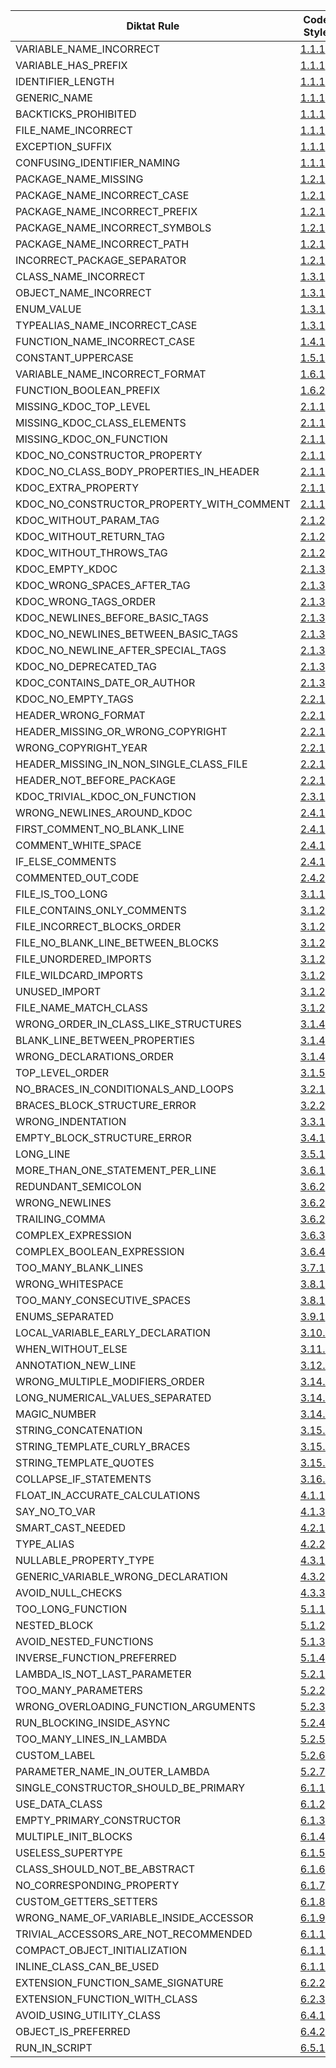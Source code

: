 | Diktat Rule | Code Style | Auto-fixed? | Chapter |
| ----------------------------------------- | ------ | --- | --------- |
| VARIABLE_NAME_INCORRECT | [1.1.1](guide/diktat-coding-convention.md#r1.1.1) | no | Naming |
| VARIABLE_HAS_PREFIX | [1.1.1](guide/diktat-coding-convention.md#r1.1.1) | yes | Naming |
| IDENTIFIER_LENGTH | [1.1.1](guide/diktat-coding-convention.md#r1.1.1) | no | Naming |
| GENERIC_NAME | [1.1.1](guide/diktat-coding-convention.md#r1.1.1) | yes | Naming |
| BACKTICKS_PROHIBITED | [1.1.1](guide/diktat-coding-convention.md#r1.1.1) | no | Naming |
| FILE_NAME_INCORRECT | [1.1.1](guide/diktat-coding-convention.md#r1.1.1) | yes | Naming |
| EXCEPTION_SUFFIX | [1.1.1](guide/diktat-coding-convention.md#r1.1.1) | yes | Naming |
| CONFUSING_IDENTIFIER_NAMING | [1.1.1](guide/diktat-coding-convention.md#r1.1.1) | no | Naming |
| PACKAGE_NAME_MISSING | [1.2.1](guide/diktat-coding-convention.md#r1.2.1) | yes | Naming |
| PACKAGE_NAME_INCORRECT_CASE | [1.2.1](guide/diktat-coding-convention.md#r1.2.1) | yes | Naming |
| PACKAGE_NAME_INCORRECT_PREFIX | [1.2.1](guide/diktat-coding-convention.md#r1.2.1) | yes | Naming |
| PACKAGE_NAME_INCORRECT_SYMBOLS | [1.2.1](guide/diktat-coding-convention.md#r1.2.1) | no | Naming |
| PACKAGE_NAME_INCORRECT_PATH | [1.2.1](guide/diktat-coding-convention.md#r1.2.1) | yes | Naming |
| INCORRECT_PACKAGE_SEPARATOR | [1.2.1](guide/diktat-coding-convention.md#r1.2.1) | yes | Naming |
| CLASS_NAME_INCORRECT | [1.3.1](guide/diktat-coding-convention.md#r1.3.1) | yes | Naming |
| OBJECT_NAME_INCORRECT | [1.3.1](guide/diktat-coding-convention.md#r1.3.1) | yes | Naming |
| ENUM_VALUE | [1.3.1](guide/diktat-coding-convention.md#r1.3.1) | yes | Naming |
| TYPEALIAS_NAME_INCORRECT_CASE | [1.3.1](guide/diktat-coding-convention.md#r1.3.1) | yes | Naming |
| FUNCTION_NAME_INCORRECT_CASE | [1.4.1](guide/diktat-coding-convention.md#r1.4.1) | yes | Naming |
| CONSTANT_UPPERCASE | [1.5.1](guide/diktat-coding-convention.md#r1.5.1) | yes | Naming |
| VARIABLE_NAME_INCORRECT_FORMAT | [1.6.1](guide/diktat-coding-convention.md#r1.6.1) | yes | Naming |
| FUNCTION_BOOLEAN_PREFIX | [1.6.2](guide/diktat-coding-convention.md#r1.6.2) | yes | Naming |
| MISSING_KDOC_TOP_LEVEL | [2.1.1](guide/diktat-coding-convention.md#r2.1.1) | no | Comments |
| MISSING_KDOC_CLASS_ELEMENTS | [2.1.1](guide/diktat-coding-convention.md#r2.1.1) | no | Comments |
| MISSING_KDOC_ON_FUNCTION | [2.1.1](guide/diktat-coding-convention.md#r2.1.1) | yes | Comments |
| KDOC_NO_CONSTRUCTOR_PROPERTY | [2.1.1](guide/diktat-coding-convention.md#r2.1.1) | yes | Comments |
| KDOC_NO_CLASS_BODY_PROPERTIES_IN_HEADER | [2.1.1](guide/diktat-coding-convention.md#r2.1.1) | yes | Comments |
| KDOC_EXTRA_PROPERTY | [2.1.1](guide/diktat-coding-convention.md#r2.1.1) | no | Comments |
| KDOC_NO_CONSTRUCTOR_PROPERTY_WITH_COMMENT | [2.1.1](guide/diktat-coding-convention.md#r2.1.1) | yes | Comments |
| KDOC_WITHOUT_PARAM_TAG | [2.1.2](guide/diktat-coding-convention.md#r2.1.2) | yes | Comments |
| KDOC_WITHOUT_RETURN_TAG | [2.1.2](guide/diktat-coding-convention.md#r2.1.2) | yes | Comments |
| KDOC_WITHOUT_THROWS_TAG | [2.1.2](guide/diktat-coding-convention.md#r2.1.2) | yes | Comments |
| KDOC_EMPTY_KDOC | [2.1.3](guide/diktat-coding-convention.md#r2.1.3) | no | Comments |
| KDOC_WRONG_SPACES_AFTER_TAG | [2.1.3](guide/diktat-coding-convention.md#r2.1.3) | yes | Comments |
| KDOC_WRONG_TAGS_ORDER | [2.1.3](guide/diktat-coding-convention.md#r2.1.3) | yes | Comments |
| KDOC_NEWLINES_BEFORE_BASIC_TAGS | [2.1.3](guide/diktat-coding-convention.md#r2.1.3) | yes | Comments |
| KDOC_NO_NEWLINES_BETWEEN_BASIC_TAGS | [2.1.3](guide/diktat-coding-convention.md#r2.1.3) | yes | Comments |
| KDOC_NO_NEWLINE_AFTER_SPECIAL_TAGS | [2.1.3](guide/diktat-coding-convention.md#r2.1.3) | yes | Comments |
| KDOC_NO_DEPRECATED_TAG | [2.1.3](guide/diktat-coding-convention.md#r2.1.3) | yes | Comments |
| KDOC_CONTAINS_DATE_OR_AUTHOR | [2.1.3](guide/diktat-coding-convention.md#r2.1.3) | no | Comments |
| KDOC_NO_EMPTY_TAGS | [2.2.1](guide/diktat-coding-convention.md#r2.2.1) | no | Comments |
| HEADER_WRONG_FORMAT | [2.2.1](guide/diktat-coding-convention.md#r2.2.1) | yes | Comments |
| HEADER_MISSING_OR_WRONG_COPYRIGHT | [2.2.1](guide/diktat-coding-convention.md#r2.2.1) | yes | Comments |
| WRONG_COPYRIGHT_YEAR | [2.2.1](guide/diktat-coding-convention.md#r2.2.1) | yes | Comments |
| HEADER_MISSING_IN_NON_SINGLE_CLASS_FILE | [2.2.1](guide/diktat-coding-convention.md#r2.2.1) | no | Comments |
| HEADER_NOT_BEFORE_PACKAGE | [2.2.1](guide/diktat-coding-convention.md#r2.2.1) | yes | Comments |
| KDOC_TRIVIAL_KDOC_ON_FUNCTION | [2.3.1](guide/diktat-coding-convention.md#r2.3.1) | no | Comments |
| WRONG_NEWLINES_AROUND_KDOC | [2.4.1](guide/diktat-coding-convention.md#r2.4.1) | yes | Comments |
| FIRST_COMMENT_NO_BLANK_LINE | [2.4.1](guide/diktat-coding-convention.md#r2.4.1) | yes | Comments |
| COMMENT_WHITE_SPACE | [2.4.1](guide/diktat-coding-convention.md#r2.4.1) | yes | Comments |
| IF_ELSE_COMMENTS | [2.4.1](guide/diktat-coding-convention.md#r2.4.1) | yes | Comments |
| COMMENTED_OUT_CODE | [2.4.2](guide/diktat-coding-convention.md#r2.4.2) | no | Comments |
| FILE_IS_TOO_LONG | [3.1.1](guide/diktat-coding-convention.md#r3.1.1) | no | General |
| FILE_CONTAINS_ONLY_COMMENTS | [3.1.2](guide/diktat-coding-convention.md#r3.1.2) | no | General |
| FILE_INCORRECT_BLOCKS_ORDER | [3.1.2](guide/diktat-coding-convention.md#r3.1.2) | yes | General |
| FILE_NO_BLANK_LINE_BETWEEN_BLOCKS | [3.1.2](guide/diktat-coding-convention.md#r3.1.2) | yes | General |
| FILE_UNORDERED_IMPORTS | [3.1.2](guide/diktat-coding-convention.md#r3.1.2) | yes | General |
| FILE_WILDCARD_IMPORTS | [3.1.2](guide/diktat-coding-convention.md#r3.1.2) | no | General |
| UNUSED_IMPORT | [3.1.2](guide/diktat-coding-convention.md#r3.1.2) | yes | General |
| FILE_NAME_MATCH_CLASS | [3.1.2](guide/diktat-coding-convention.md#r3.1.2) | yes | General |
| WRONG_ORDER_IN_CLASS_LIKE_STRUCTURES | [3.1.4](guide/diktat-coding-convention.md#r3.1.4) | yes | General |
| BLANK_LINE_BETWEEN_PROPERTIES | [3.1.4](guide/diktat-coding-convention.md#r3.1.4) | yes | General |
| WRONG_DECLARATIONS_ORDER | [3.1.4](guide/diktat-coding-convention.md#r3.1.4) | yes | General |
| TOP_LEVEL_ORDER | [3.1.5](guide/diktat-coding-convention.md#r3.1.5) | yes | General |
| NO_BRACES_IN_CONDITIONALS_AND_LOOPS | [3.2.1](guide/diktat-coding-convention.md#r3.2.1) | yes | General |
| BRACES_BLOCK_STRUCTURE_ERROR | [3.2.2](guide/diktat-coding-convention.md#r3.2.2) | yes | General |
| WRONG_INDENTATION | [3.3.1](guide/diktat-coding-convention.md#r3.3.1) | yes | General |
| EMPTY_BLOCK_STRUCTURE_ERROR | [3.4.1](guide/diktat-coding-convention.md#r3.4.1) | yes | General |
| LONG_LINE | [3.5.1](guide/diktat-coding-convention.md#r3.5.1) | yes | General |
| MORE_THAN_ONE_STATEMENT_PER_LINE | [3.6.1](guide/diktat-coding-convention.md#r3.6.1) | yes | General |
| REDUNDANT_SEMICOLON | [3.6.2](guide/diktat-coding-convention.md#r3.6.2) | yes | General |
| WRONG_NEWLINES | [3.6.2](guide/diktat-coding-convention.md#r3.6.2) | yes | General |
| TRAILING_COMMA | [3.6.2](guide/diktat-coding-convention.md#r3.6.2) | yes | General |
| COMPLEX_EXPRESSION | [3.6.3](guide/diktat-coding-convention.md#r3.6.3) | no | General |
| COMPLEX_BOOLEAN_EXPRESSION | [3.6.4](guide/diktat-coding-convention.md#r3.6.4) | yes | General |
| TOO_MANY_BLANK_LINES | [3.7.1](guide/diktat-coding-convention.md#r3.7.1) | yes | General |
| WRONG_WHITESPACE | [3.8.1](guide/diktat-coding-convention.md#r3.8.1) | yes | General |
| TOO_MANY_CONSECUTIVE_SPACES | [3.8.1](guide/diktat-coding-convention.md#r3.8.1) | yes | General |
| ENUMS_SEPARATED | [3.9.1](guide/diktat-coding-convention.md#r3.9.1) | yes | General |
| LOCAL_VARIABLE_EARLY_DECLARATION | [3.10.2](guide/diktat-coding-convention.md#r3.10.2) | no | General |
| WHEN_WITHOUT_ELSE | [3.11.1](guide/diktat-coding-convention.md#r3.11.1) | yes | General |
| ANNOTATION_NEW_LINE | [3.12.1](guide/diktat-coding-convention.md#r3.12.1) | yes | General |
| WRONG_MULTIPLE_MODIFIERS_ORDER | [3.14.1](guide/diktat-coding-convention.md#r3.14.1) | yes | General |
| LONG_NUMERICAL_VALUES_SEPARATED | [3.14.2](guide/diktat-coding-convention.md#r3.14.2) | yes | General |
| MAGIC_NUMBER | [3.14.3](guide/diktat-coding-convention.md#r3.14.3) | no | General |
| STRING_CONCATENATION | [3.15.1](guide/diktat-coding-convention.md#r3.15.1) | yes | General |
| STRING_TEMPLATE_CURLY_BRACES | [3.15.2](guide/diktat-coding-convention.md#r3.15.2) | yes | General |
| STRING_TEMPLATE_QUOTES | [3.15.2](guide/diktat-coding-convention.md#r3.15.2) | yes | General |
| COLLAPSE_IF_STATEMENTS | [3.16.1](guide/diktat-coding-convention.md#r3.16.1) | yes | General |
| FLOAT_IN_ACCURATE_CALCULATIONS | [4.1.1](guide/diktat-coding-convention.md#r4.1.1) | no | Variables |
| SAY_NO_TO_VAR | [4.1.3](guide/diktat-coding-convention.md#r4.1.3) | no | Variables |
| SMART_CAST_NEEDED | [4.2.1](guide/diktat-coding-convention.md#r4.2.1) | yes | Variables |
| TYPE_ALIAS | [4.2.2](guide/diktat-coding-convention.md#r4.2.2) | no | Variables |
| NULLABLE_PROPERTY_TYPE | [4.3.1](guide/diktat-coding-convention.md#r4.3.1) | yes | Variables |
| GENERIC_VARIABLE_WRONG_DECLARATION | [4.3.2](guide/diktat-coding-convention.md#r4.3.2) | yes | Variables |
| AVOID_NULL_CHECKS | [4.3.3](guide/diktat-coding-convention.md#r4.3.3) | no | Variables |
| TOO_LONG_FUNCTION | [5.1.1](guide/diktat-coding-convention.md#r5.1.1) | no | Functions |
| NESTED_BLOCK | [5.1.2](guide/diktat-coding-convention.md#r5.1.2) | no | Functions |
| AVOID_NESTED_FUNCTIONS | [5.1.3](guide/diktat-coding-convention.md#r5.1.3) | yes | Functions |
| INVERSE_FUNCTION_PREFERRED | [5.1.4](guide/diktat-coding-convention.md#r5.1.4) | yes | Functions |
| LAMBDA_IS_NOT_LAST_PARAMETER | [5.2.1](guide/diktat-coding-convention.md#r5.2.1) | no | Functions |
| TOO_MANY_PARAMETERS | [5.2.2](guide/diktat-coding-convention.md#r5.2.2) | no | Functions |
| WRONG_OVERLOADING_FUNCTION_ARGUMENTS | [5.2.3](guide/diktat-coding-convention.md#r5.2.3) | no | Functions |
| RUN_BLOCKING_INSIDE_ASYNC | [5.2.4](guide/diktat-coding-convention.md#r5.2.4) | no | Functions |
| TOO_MANY_LINES_IN_LAMBDA | [5.2.5](guide/diktat-coding-convention.md#r5.2.5) | no | Functions |
| CUSTOM_LABEL | [5.2.6](guide/diktat-coding-convention.md#r5.2.6) | no | Functions |
| PARAMETER_NAME_IN_OUTER_LAMBDA| [5.2.7](guide/diktat-coding-convention.md#r5.2.7) | no | Functions |
| SINGLE_CONSTRUCTOR_SHOULD_BE_PRIMARY | [6.1.1](guide/diktat-coding-convention.md#r6.1.1) | yes | Classes |
| USE_DATA_CLASS | [6.1.2](guide/diktat-coding-convention.md#r6.1.2) | no | Classes |
| EMPTY_PRIMARY_CONSTRUCTOR | [6.1.3](guide/diktat-coding-convention.md#r6.1.3) | yes | Classes |
| MULTIPLE_INIT_BLOCKS | [6.1.4](guide/diktat-coding-convention.md#r6.1.4) | yes | Classes |
| USELESS_SUPERTYPE | [6.1.5](guide/diktat-coding-convention.md#r6.1.5) | yes | Classes |
| CLASS_SHOULD_NOT_BE_ABSTRACT | [6.1.6](guide/diktat-coding-convention.md#r6.1.6) | yes | Classes |
| NO_CORRESPONDING_PROPERTY | [6.1.7](guide/diktat-coding-convention.md#r6.1.7) | no | Classes |
| CUSTOM_GETTERS_SETTERS | [6.1.8](guide/diktat-coding-convention.md#r6.1.8) | no | Classes |
| WRONG_NAME_OF_VARIABLE_INSIDE_ACCESSOR | [6.1.9](guide/diktat-coding-convention.md#r6.1.9) | no | Classes |
| TRIVIAL_ACCESSORS_ARE_NOT_RECOMMENDED | [6.1.10](guide/diktat-coding-convention.md#r6.1.10) | yes | Classes |
| COMPACT_OBJECT_INITIALIZATION | [6.1.11](guide/diktat-coding-convention.md#r6.1.11) | yes | Classes |
| INLINE_CLASS_CAN_BE_USED | [6.1.12](guide/diktat-coding-convention.md#r6.1.12) | yes | Classes |
| EXTENSION_FUNCTION_SAME_SIGNATURE | [6.2.2](guide/diktat-coding-convention.md#r6.2.2) | no | Classes |
| EXTENSION_FUNCTION_WITH_CLASS | [6.2.3](guide/diktat-coding-convention.md#r6.2.3) | no | Classes |
| AVOID_USING_UTILITY_CLASS | [6.4.1](guide/diktat-coding-convention.md#r6.4.1) | no | Classes |
| OBJECT_IS_PREFERRED | [6.4.2](guide/diktat-coding-convention.md#r6.4.2) | yes | Classes |
| RUN_IN_SCRIPT | [6.5.1](guide/diktat-coding-convention.md#r6.5.1) | yes | Classes |